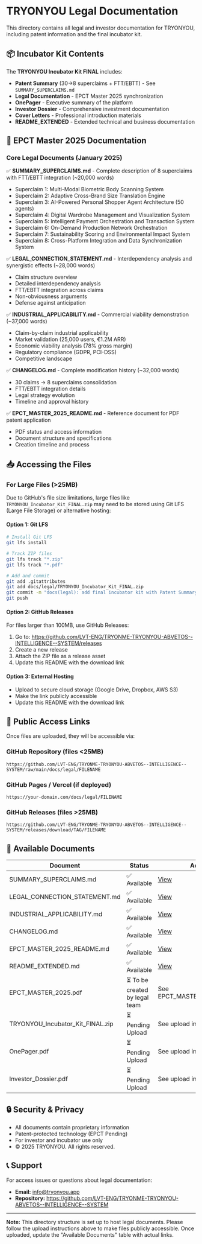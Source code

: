 # TRYONYOU Legal Documentation

This directory contains all legal and investor documentation for TRYONYOU, including patent information and the final incubator kit.

## 📦 Incubator Kit Contents

The **TRYONYOU Incubator Kit FINAL** includes:

- **Patent Summary** (30→8 superclaims + FTT/EBTT) - See `SUMMARY_SUPERCLAIMS.md`
- **Legal Documentation** - EPCT Master 2025 synchronization
- **OnePager** - Executive summary of the platform
- **Investor Dossier** - Comprehensive investment documentation
- **Cover Letters** - Professional introduction materials
- **README_EXTENDED** - Extended technical and business documentation

## 📄 EPCT Master 2025 Documentation

### Core Legal Documents (January 2025)

✅ **SUMMARY_SUPERCLAIMS.md** - Complete description of 8 superclaims with FTT/EBTT integration (~20,000 words)
- Superclaim 1: Multi-Modal Biometric Body Scanning System
- Superclaim 2: Adaptive Cross-Brand Size Translation Engine
- Superclaim 3: AI-Powered Personal Shopper Agent Architecture (50 agents)
- Superclaim 4: Digital Wardrobe Management and Visualization System
- Superclaim 5: Intelligent Payment Orchestration and Transaction System
- Superclaim 6: On-Demand Production Network Orchestration
- Superclaim 7: Sustainability Scoring and Environmental Impact System
- Superclaim 8: Cross-Platform Integration and Data Synchronization System

✅ **LEGAL_CONNECTION_STATEMENT.md** - Interdependency analysis and synergistic effects (~28,000 words)
- Claim structure overview
- Detailed interdependency analysis
- FTT/EBTT integration across claims
- Non-obviousness arguments
- Defense against anticipation

✅ **INDUSTRIAL_APPLICABILITY.md** - Commercial viability demonstration (~37,000 words)
- Claim-by-claim industrial applicability
- Market validation (25,000 users, €1.2M ARR)
- Economic viability analysis (78% gross margin)
- Regulatory compliance (GDPR, PCI-DSS)
- Competitive landscape

✅ **CHANGELOG.md** - Complete modification history (~32,000 words)
- 30 claims → 8 superclaims consolidation
- FTT/EBTT integration details
- Legal strategy evolution
- Timeline and approval history

✅ **EPCT_MASTER_2025_README.md** - Reference document for PDF patent application
- PDF status and access information
- Document structure and specifications
- Creation timeline and process

## 📥 Accessing the Files

### For Large Files (>25MB)

Due to GitHub's file size limitations, large files like `TRYONYOU_Incubator_Kit_FINAL.zip` may need to be stored using Git LFS (Large File Storage) or alternative hosting:

#### Option 1: Git LFS
```bash
# Install Git LFS
git lfs install

# Track ZIP files
git lfs track "*.zip"
git lfs track "*.pdf"

# Add and commit
git add .gitattributes
git add docs/legal/TRYONYOU_Incubator_Kit_FINAL.zip
git commit -m "docs(legal): add final incubator kit with Patent Summary"
git push
```

#### Option 2: GitHub Releases
For files larger than 100MB, use GitHub Releases:
1. Go to: https://github.com/LVT-ENG/TRYONME-TRYONYOU-ABVETOS--INTELLIGENCE--SYSTEM/releases
2. Create a new release
3. Attach the ZIP file as a release asset
4. Update this README with the download link

#### Option 3: External Hosting
- Upload to secure cloud storage (Google Drive, Dropbox, AWS S3)
- Make the link publicly accessible
- Update this README with the download link

## 🔗 Public Access Links

Once files are uploaded, they will be accessible via:

### GitHub Repository (files <25MB)
```
https://github.com/LVT-ENG/TRYONME-TRYONYOU-ABVETOS--INTELLIGENCE--SYSTEM/raw/main/docs/legal/FILENAME
```

### GitHub Pages / Vercel (if deployed)
```
https://your-domain.com/docs/legal/FILENAME
```

### GitHub Releases (files >25MB)
```
https://github.com/LVT-ENG/TRYONME-TRYONYOU-ABVETOS--INTELLIGENCE--SYSTEM/releases/download/TAG/FILENAME
```

## 📄 Available Documents

| Document | Status | Access Link |
|----------|--------|-------------|
| SUMMARY_SUPERCLAIMS.md | ✅ Available | [View](./SUMMARY_SUPERCLAIMS.md) |
| LEGAL_CONNECTION_STATEMENT.md | ✅ Available | [View](./LEGAL_CONNECTION_STATEMENT.md) |
| INDUSTRIAL_APPLICABILITY.md | ✅ Available | [View](./INDUSTRIAL_APPLICABILITY.md) |
| CHANGELOG.md | ✅ Available | [View](./CHANGELOG.md) |
| EPCT_MASTER_2025_README.md | ✅ Available | [View](./EPCT_MASTER_2025_README.md) |
| README_EXTENDED.md | ✅ Available | [View](./README_EXTENDED.md) |
| EPCT_MASTER_2025.pdf | ⏳ To be created by legal team | See EPCT_MASTER_2025_README.md |
| TRYONYOU_Incubator_Kit_FINAL.zip | ⏳ Pending Upload | See upload instructions above |
| OnePager.pdf | ⏳ Pending Upload | See upload instructions above |
| Investor_Dossier.pdf | ⏳ Pending Upload | See upload instructions above |

## 🔒 Security & Privacy

- All documents contain proprietary information
- Patent-protected technology (EPCT Pending)
- For investor and incubator use only
- © 2025 TRYONYOU. All rights reserved.

## 📞 Support

For access issues or questions about legal documentation:
- **Email:** info@tryonyou.app
- **Repository:** https://github.com/LVT-ENG/TRYONME-TRYONYOU-ABVETOS--INTELLIGENCE--SYSTEM

---

**Note:** This directory structure is set up to host legal documents. Please follow the upload instructions above to make files publicly accessible. Once uploaded, update the "Available Documents" table with actual links.
